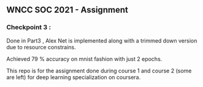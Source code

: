 ## WNCC SOC 2021 - Assignment
### Checkpoint 3 : 
Done in Part3 , Alex Net is implemented along with a trimmed down version due to resource constrains.

Achieved 79 % accuracy on mnist fashion with just 2 epochs.

This repo is for the assignment done during course 1 and course 2 (some are left) for deep learning specialization on coursera.


